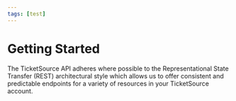 ```yaml
---
tags: [test]
---
```


# Getting Started

The TicketSource API adheres where possible to the Representational State Transfer (REST) architectural style which allows us to offer consistent and predictable endpoints for a variety of resources in your TicketSource account.
